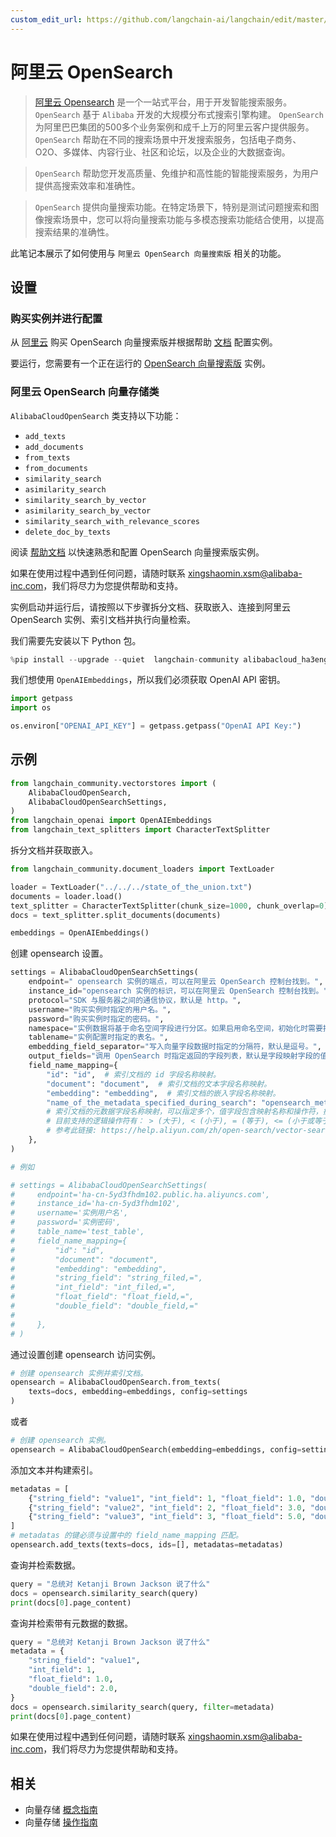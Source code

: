 ```yaml
---
custom_edit_url: https://github.com/langchain-ai/langchain/edit/master/docs/docs/integrations/vectorstores/alibabacloud_opensearch.ipynb
---
```


# 阿里云 OpenSearch

>[阿里云 Opensearch](https://www.alibabacloud.com/product/opensearch) 是一个一站式平台，用于开发智能搜索服务。 `OpenSearch` 基于 `Alibaba` 开发的大规模分布式搜索引擎构建。 `OpenSearch` 为阿里巴巴集团的500多个业务案例和成千上万的阿里云客户提供服务。 `OpenSearch` 帮助在不同的搜索场景中开发搜索服务，包括电子商务、O2O、多媒体、内容行业、社区和论坛，以及企业的大数据查询。

>`OpenSearch` 帮助您开发高质量、免维护和高性能的智能搜索服务，为用户提供高搜索效率和准确性。

>`OpenSearch` 提供向量搜索功能。在特定场景下，特别是测试问题搜索和图像搜索场景中，您可以将向量搜索功能与多模态搜索功能结合使用，以提高搜索结果的准确性。

此笔记本展示了如何使用与 `阿里云 OpenSearch 向量搜索版` 相关的功能。

## 设置

### 购买实例并进行配置

从 [阿里云](https://opensearch.console.aliyun.com) 购买 OpenSearch 向量搜索版并根据帮助 [文档](https://help.aliyun.com/document_detail/463198.html?spm=a2c4g.465092.0.0.2cd15002hdwavO) 配置实例。

要运行，您需要有一个正在运行的 [OpenSearch 向量搜索版](https://opensearch.console.aliyun.com) 实例。

### 阿里云 OpenSearch 向量存储类
`AlibabaCloudOpenSearch` 类支持以下功能：
- `add_texts`
- `add_documents`
- `from_texts`
- `from_documents`
- `similarity_search`
- `asimilarity_search`
- `similarity_search_by_vector`
- `asimilarity_search_by_vector`
- `similarity_search_with_relevance_scores`
- `delete_doc_by_texts`

阅读 [帮助文档](https://www.alibabacloud.com/help/en/opensearch/latest/vector-search) 以快速熟悉和配置 OpenSearch 向量搜索版实例。

如果在使用过程中遇到任何问题，请随时联系 xingshaomin.xsm@alibaba-inc.com，我们将尽力为您提供帮助和支持。

实例启动并运行后，请按照以下步骤拆分文档、获取嵌入、连接到阿里云 OpenSearch 实例、索引文档并执行向量检索。

我们需要先安装以下 Python 包。

```python
%pip install --upgrade --quiet  langchain-community alibabacloud_ha3engine_vector
```

我们想使用 `OpenAIEmbeddings`，所以我们必须获取 OpenAI API 密钥。

```python
import getpass
import os

os.environ["OPENAI_API_KEY"] = getpass.getpass("OpenAI API Key:")
```

## 示例


```python
from langchain_community.vectorstores import (
    AlibabaCloudOpenSearch,
    AlibabaCloudOpenSearchSettings,
)
from langchain_openai import OpenAIEmbeddings
from langchain_text_splitters import CharacterTextSplitter
```

拆分文档并获取嵌入。


```python
from langchain_community.document_loaders import TextLoader

loader = TextLoader("../../../state_of_the_union.txt")
documents = loader.load()
text_splitter = CharacterTextSplitter(chunk_size=1000, chunk_overlap=0)
docs = text_splitter.split_documents(documents)

embeddings = OpenAIEmbeddings()
```

创建 opensearch 设置。


```python
settings = AlibabaCloudOpenSearchSettings(
    endpoint=" opensearch 实例的端点，可以在阿里云 OpenSearch 控制台找到。",
    instance_id="opensearch 实例的标识，可以在阿里云 OpenSearch 控制台找到。",
    protocol="SDK 与服务器之间的通信协议，默认是 http。",
    username="购买实例时指定的用户名。",
    password="购买实例时指定的密码。",
    namespace="实例数据将基于命名空间字段进行分区。如果启用命名空间，初始化时需要指定命名空间字段名称，否则查询将无法正确执行。",
    tablename="实例配置时指定的表名。",
    embedding_field_separator="写入向量字段数据时指定的分隔符，默认是逗号。",
    output_fields="调用 OpenSearch 时指定返回的字段列表，默认是字段映射字段的值列表。",
    field_name_mapping={
        "id": "id",  # 索引文档的 id 字段名称映射。
        "document": "document",  # 索引文档的文本字段名称映射。
        "embedding": "embedding",  # 索引文档的嵌入字段名称映射。
        "name_of_the_metadata_specified_during_search": "opensearch_metadata_field_name,=",
        # 索引文档的元数据字段名称映射，可以指定多个，值字段包含映射名称和操作符，操作符将在执行元数据过滤查询时使用，
        # 目前支持的逻辑操作符有： > (大于), < (小于), = (等于), <= (小于或等于), >= (大于或等于), != (不等于)。
        # 参考此链接: https://help.aliyun.com/zh/open-search/vector-search-edition/filter-expression
    },
)

# 例如

# settings = AlibabaCloudOpenSearchSettings(
#     endpoint='ha-cn-5yd3fhdm102.public.ha.aliyuncs.com',
#     instance_id='ha-cn-5yd3fhdm102',
#     username='实例用户名',
#     password='实例密码',
#     table_name='test_table',
#     field_name_mapping={
#         "id": "id",
#         "document": "document",
#         "embedding": "embedding",
#         "string_field": "string_filed,=",
#         "int_field": "int_filed,=",
#         "float_field": "float_field,=",
#         "double_field": "double_field,="
#
#     },
# )
```

通过设置创建 opensearch 访问实例。


```python
# 创建 opensearch 实例并索引文档。
opensearch = AlibabaCloudOpenSearch.from_texts(
    texts=docs, embedding=embeddings, config=settings
)
```

或者


```python
# 创建 opensearch 实例。
opensearch = AlibabaCloudOpenSearch(embedding=embeddings, config=settings)
```

添加文本并构建索引。


```python
metadatas = [
    {"string_field": "value1", "int_field": 1, "float_field": 1.0, "double_field": 2.0},
    {"string_field": "value2", "int_field": 2, "float_field": 3.0, "double_field": 4.0},
    {"string_field": "value3", "int_field": 3, "float_field": 5.0, "double_field": 6.0},
]
# metadatas 的键必须与设置中的 field_name_mapping 匹配。
opensearch.add_texts(texts=docs, ids=[], metadatas=metadatas)
```

查询并检索数据。


```python
query = "总统对 Ketanji Brown Jackson 说了什么"
docs = opensearch.similarity_search(query)
print(docs[0].page_content)
```

查询并检索带有元数据的数据。



```python
query = "总统对 Ketanji Brown Jackson 说了什么"
metadata = {
    "string_field": "value1",
    "int_field": 1,
    "float_field": 1.0,
    "double_field": 2.0,
}
docs = opensearch.similarity_search(query, filter=metadata)
print(docs[0].page_content)
```

如果在使用过程中遇到任何问题，请随时联系 <xingshaomin.xsm@alibaba-inc.com>，我们将尽力为您提供帮助和支持。

## 相关

- 向量存储 [概念指南](/docs/concepts/#vector-stores)
- 向量存储 [操作指南](/docs/how_to/#vector-stores)